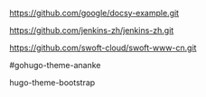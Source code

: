 https://github.com/google/docsy-example.git

https://github.com/jenkins-zh/jenkins-zh.git

https://github.com/swoft-cloud/swoft-www-cn.git

#gohugo-theme-ananke

hugo-theme-bootstrap
